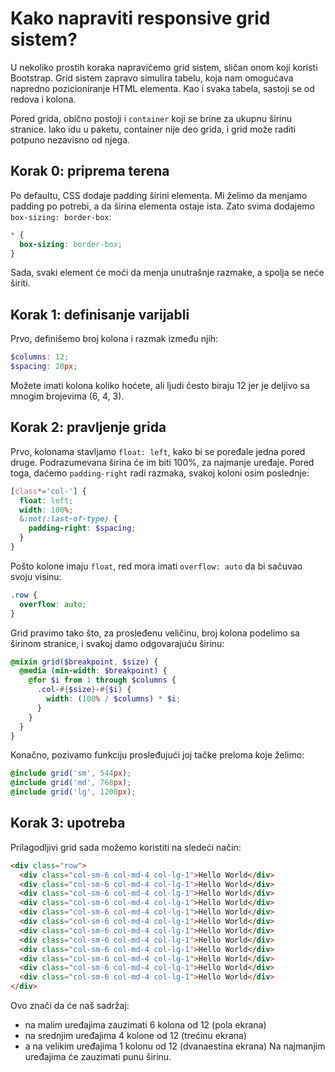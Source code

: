 # Kako napraviti responsive grid sistem?

U nekoliko prostih koraka napravićemo grid sistem, sličan onom koji koristi Bootstrap. Grid sistem zapravo simulira tabelu, koja nam omogućava napredno pozicioniranje HTML elementa. Kao i svaka tabela, sastoji se od redova i kolona.

Pored grida, obično postoji i `container` koji se brine za ukupnu širinu stranice. Iako idu u paketu, container nije deo grida, i grid može raditi potpuno nezavisno od njega.

## Korak 0: priprema terena

Po defaultu, CSS dodaje padding širini elementa. Mi želimo da menjamo padding po potrebi, a da širina elementa ostaje ista. Zato svima dodajemo `box-sizing: border-box`:

```css
* {
  box-sizing: border-box;
}
```
Sada, svaki element će moći da menja unutrašnje razmake, a spolja se neće širiti.

## Korak 1: definisanje varijabli

Prvo, definišemo broj kolona i razmak između njih:

```scss
$columns: 12;
$spacing: 20px;
```

Možete imati kolona koliko hoćete, ali ljudi često biraju 12 jer je deljivo sa mnogim brojevima (6, 4, 3).

## Korak 2: pravljenje grida

Prvo, kolonama stavljamo `float: left`, kako bi se poređale jedna pored druge. Podrazumevana širina će im biti 100%, za najmanje uređaje. Pored toga, daćemo `padding-right` radi razmaka, svakoj koloni osim poslednje:

```scss
[class*='col-'] {
  float: left;
  width: 100%;
  &:not(:last-of-type) {
    padding-right: $spacing;
  }
}
```

Pošto kolone imaju `float`, red mora imati `overflow: auto` da bi sačuvao svoju visinu:
```css
.row {
  overflow: auto;
}
```

Grid pravimo tako što, za prosleđenu veličinu, broj kolona podelimo sa širinom stranice, i svakoj damo odgovarajuću širinu:

```scss
@mixin grid($breakpoint, $size) {
  @media (min-width: $breakpoint) {
    @for $i from 1 through $columns {
      .col-#{$size}-#{$i} {
        width: (100% / $columns) * $i;
      }
    }
  }
}
```

Konačno, pozivamo funkciju prosleđujući joj tačke preloma koje želimo:
```scss
@include grid('sm', 544px);
@include grid('md', 768px);
@include grid('lg', 1200px);
```

## Korak 3: upotreba

Prilagodljivi grid sada možemo koristiti na sledeći način:
```html
<div class="row">
  <div class="col-sm-6 col-md-4 col-lg-1">Hello World</div>
  <div class="col-sm-6 col-md-4 col-lg-1">Hello World</div>
  <div class="col-sm-6 col-md-4 col-lg-1">Hello World</div>
  <div class="col-sm-6 col-md-4 col-lg-1">Hello World</div>
  <div class="col-sm-6 col-md-4 col-lg-1">Hello World</div>
  <div class="col-sm-6 col-md-4 col-lg-1">Hello World</div>
  <div class="col-sm-6 col-md-4 col-lg-1">Hello World</div>
  <div class="col-sm-6 col-md-4 col-lg-1">Hello World</div>
  <div class="col-sm-6 col-md-4 col-lg-1">Hello World</div>
  <div class="col-sm-6 col-md-4 col-lg-1">Hello World</div>
  <div class="col-sm-6 col-md-4 col-lg-1">Hello World</div>
  <div class="col-sm-6 col-md-4 col-lg-1">Hello World</div>
</div>
```

Ovo znači da će naš sadržaj:
* na malim uređajima zauzimati 6 kolona od 12 (pola ekrana)
* na srednjim uređajima 4 kolone od 12 (trećinu ekrana)
* a na velikim uređajima 1 kolonu od 12 (dvanaestina ekrana)
Na najmanjim uređajima će zauzimati punu širinu.
